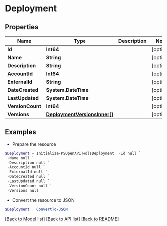 # Deployment
## Properties

Name | Type | Description | Notes
------------ | ------------- | ------------- | -------------
**Id** | **Int64** |  | [optional] 
**Name** | **String** |  | [optional] 
**Description** | **String** |  | [optional] 
**AccountId** | **Int64** |  | [optional] 
**ExternalId** | **String** |  | [optional] 
**DateCreated** | **System.DateTime** |  | [optional] 
**LastUpdated** | **System.DateTime** |  | [optional] 
**VersionCount** | **Int64** |  | [optional] 
**Versions** | [**DeploymentVersionsInner[]**](DeploymentVersionsInner.md) |  | [optional] 

## Examples

- Prepare the resource
```powershell
$Deployment = Initialize-PSOpenAPIToolsDeployment  -Id null `
 -Name null `
 -Description null `
 -AccountId null `
 -ExternalId null `
 -DateCreated null `
 -LastUpdated null `
 -VersionCount null `
 -Versions null
```

- Convert the resource to JSON
```powershell
$Deployment | ConvertTo-JSON
```

[[Back to Model list]](../README.md#documentation-for-models) [[Back to API list]](../README.md#documentation-for-api-endpoints) [[Back to README]](../README.md)

